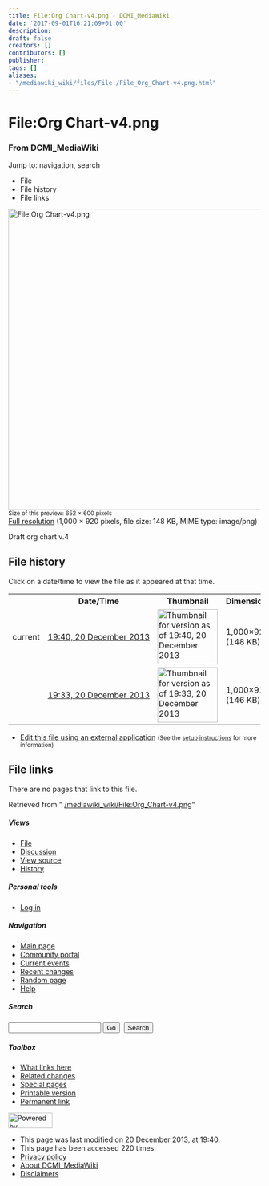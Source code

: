 ```yaml
---
title: File:Org Chart-v4.png - DCMI_MediaWiki
date: '2017-09-01T16:21:09+01:00'
description: 
draft: false
creators: []
contributors: []
publisher: 
tags: []
aliases:
- "/mediawiki_wiki/files/File:/File_Org_Chart-v4.png.html"
---
```


<a id="top"></a>
# File:Org Chart-v4.png

### From DCMI\_MediaWiki

Jump to: navigation, search
<!-- start content -->
- File
- File history
- File links

 [<img alt="File:Org Chart-v4.png" src="/images/9/9d/Org_Chart-v4.png" width="652" height="600">](/mediawiki_wiki/files/Org_Chart-v4.png)  
<small>Size of this preview: 652 × 600 pixels</small>  
 [Full resolution](/images/9/9d/Org_Chart-v4.png)‎ (1,000 × 920 pixels, file size: 148 KB, MIME type: image/png)

Draft org chart v.4

<!-- 
NewPP limit report
Preprocessor node count: 1/1000000
Post-expand include size: 0/2097152 bytes
Template argument size: 0/2097152 bytes
Expensive parser function count: 0/100
-->
## File history

Click on a date/time to view the file as it appeared at that time.

<table class="wikitable filehistory">
  <tr>
    <td></td>
    <th>Date/Time</th>
    <th>Thumbnail</th>
    <th>Dimensions</th>
    <th>User</th>
    <th>Comment</th>
  </tr>
  <tr>
    <td>current</td>
    <td class="filehistory-selected" style="white-space: nowrap;"><a href="/mediawiki_wiki/files/Org_Chart-v4.png">19:40, 20 December 2013</a></td>
    <td><a href="/images/9/9d/Org_Chart-v4.png"><img alt="Thumbnail for version as of 19:40, 20 December 2013" src="/images/9/9d/Org_Chart-v4.png" width="120" height="110"></a></td>
    <td>1,000×920 <span style="white-space: nowrap;">(148 KB)</span>
    </td>
    <td>
      <a href="/index.php?title=User:StuartSutton&amp;action=edit&amp;redlink=1" class="new mw-userlink" title="User:StuartSutton (page does not exist)">StuartSutton</a> <span style="white-space: nowrap;"> <span class="mw-usertoollinks">(<a href="/index.php?title=User_talk:StuartSutton&amp;action=edit&amp;redlink=1" class="new" title="User talk:StuartSutton (page does not exist)">Talk</a> | <a href="/index.php/Special:Contributions/StuartSutton" title="Special:Contributions/StuartSutton">contribs</a>)</span></span>
    </td>
    <td></td>
  </tr>
  <tr>
    <td></td>
    <td style="white-space: nowrap;"><a href="/images/archive/9/9d/20131220194024%21Org_Chart-v4.png">19:33, 20 December 2013</a></td>
    <td><a href="/images/archive/9/9d/20131220194024%21Org_Chart-v4.png"><img alt="Thumbnail for version as of 19:33, 20 December 2013" src="/images/archive/9/9d/20131220194024%21Org_Chart-v4.png" width="120" height="110"></a></td>
    <td>1,000×916 <span style="white-space: nowrap;">(146 KB)</span>
    </td>
    <td>
      <a href="/index.php?title=User:StuartSutton&amp;action=edit&amp;redlink=1" class="new mw-userlink" title="User:StuartSutton (page does not exist)">StuartSutton</a> <span style="white-space: nowrap;"> <span class="mw-usertoollinks">(<a href="/index.php?title=User_talk:StuartSutton&amp;action=edit&amp;redlink=1" class="new" title="User talk:StuartSutton (page does not exist)">Talk</a> | <a href="/index.php/Special:Contributions/StuartSutton" title="Special:Contributions/StuartSutton">contribs</a>)</span></span>
    </td>
    <td> <span class="comment">(Draft org chart v.4)</span>
    </td>
  </tr>
</table>

  

- [Edit this file using an external application](/index.php?title=File:Org_Chart-v4.png&action=edit&externaledit=true&mode=file "File:Org Chart-v4.png") <small>(See the <a href="http://www.mediawiki.org/wiki/Manual:External_editors" class="external text" rel="nofollow">setup instructions</a> for more information)</small>

## File links

There are no pages that link to this file.

Retrieved from " [/mediawiki_wiki/File:Org\_Chart-v4.png](/mediawiki_wiki/files/File:/File:Org_Chart-v4.png.html)"

<!-- end content -->

##### Views

- [File](/mediawiki_wiki/files/File:/File:Org_Chart-v4.png.html "View the file page [c]")
- [Discussion](/index.php?title=File_talk:Org_Chart-v4.png&action=edit&redlink=1 "Discussion about the content page [t]")
- [View source](/index.php?title=File:Org_Chart-v4.png&action=edit "This page is protected.
You can view its source [e]")
- [History](/index.php?title=File:Org_Chart-v4.png&action=history "Past revisions of this page [h]")

##### Personal tools

- [Log in](/index.php?title=Special:UserLogin&returnto=File:Org_Chart-v4.png "You are encouraged to log in; however, it is not mandatory [o]")

<script type="text/javascript"> if (window.isMSIE55) fixalpha(); </script>

##### Navigation

- [Main page](/index.php/Main_Page "Visit the main page [z]")
- [Community portal](/index.php/DCMI_MediaWiki:Community_portal "About the project, what you can do, where to find things")
- [Current events](/index.php/DCMI_MediaWiki:Current_events "Find background information on current events")
- [Recent changes](/index.php/Special:RecentChanges "The list of recent changes in the wiki [r]")
- [Random page](/index.php/Special:Random "Load a random page [x]")
- [Help](/index.php/Help:Contents "The place to find out")

##### <label for="searchInput">Search</label>

<form action="/index.php" id="searchform">
				<input type="hidden" name="title" value="Special:Search">
				<input id="searchInput" title="Search DCMI_MediaWiki" accesskey="f" type="search" name="search">
				<input type="submit" name="go" class="searchButton" id="searchGoButton" value="Go" title="Go to a page with this exact name if exists"> 
				<input type="submit" name="fulltext" class="searchButton" id="mw-searchButton" value="Search" title="Search the pages for this text">
			</form>

##### Toolbox

- [What links here](/index.php/Special:WhatLinksHere/File:Org_Chart-v4.png "List of all wiki pages that link here [j]")
- [Related changes](/index.php/Special:RecentChangesLinked/File:Org_Chart-v4.png "Recent changes in pages linked from this page [k]")
- [Special pages](/index.php/Special:SpecialPages "List of all special pages [q]")
- [Printable version](/index.php?title=File:Org_Chart-v4.png&printable=yes "Printable version of this page [p]")
- [Permanent link](/index.php?title=File:Org_Chart-v4.png&oldid=5845 "Permanent link to this revision of the page")

<!-- end of the left (by default at least) column -->

 [<img src="/skins/common/images/poweredby_mediawiki_88x31.png" height="31" width="88" alt="Powered by MediaWiki">](http://www.mediawiki.org/)

- This page was last modified on 20 December 2013, at 19:40.
- This page has been accessed 220 times.
- [Privacy policy](/index.php/DCMI_MediaWiki:Privacy_policy "DCMI MediaWiki:Privacy policy")
- [About DCMI\_MediaWiki](/index.php/DCMI_MediaWiki:About "DCMI MediaWiki:About")
- [Disclaimers](/index.php/DCMI_MediaWiki:General_disclaimer "DCMI MediaWiki:General disclaimer")

<script>if (window.runOnloadHook) runOnloadHook();</script><!-- Served in 0.555 secs. -->
